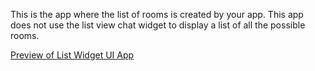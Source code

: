 This is the app where the list of rooms is created by your app. This app does not use the list view chat widget to display a list of all the possible rooms. 

[Preview of List Widget UI App](https://github.com/Kiran-Mandhane/iotum-samples/assets/108360272/06d2f139-25a7-49a3-b9f2-4fce60e186b8)
